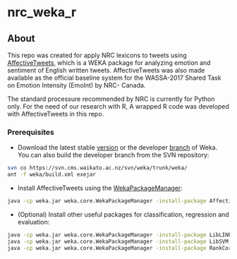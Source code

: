 # nrc_weka_r

## About
This repo was created for apply NRC lexicons to tweets using [AffectiveTweets](http://weka.sourceforge.net/packageMetaData/AffectiveTweets/index.html), which is a WEKA package for analyzing emotion and sentiment of English written tweets. AffectiveTweets was also made available as the official baseline system for the WASSA-2017 Shared Task on Emotion Intensity (EmoInt) by NRC- Canada.

The standard processure recommended by NRC is currently for Python only. For the need of our research with R, A wrapped R code was developed with AffectiveTweets in this repo.

### Prerequisites
* Download the latest stable [version](http://www.cs.waikato.ac.nz/ml/weka/downloading.html) or the  developer [branch](http://www.cs.waikato.ac.nz/ml/weka/snapshots/weka_snapshots.html) of Weka.
You can also build the developer branch from the SVN repository: 

```bash
svn co https://svn.cms.waikato.ac.nz/svn/weka/trunk/weka/
ant -f weka/build.xml exejar
```

* Install AffectiveTweets using the [WekaPackageManager](http://weka.wikispaces.com/How+do+I+use+the+package+manager%3F): 

```bash
java -cp weka.jar weka.core.WekaPackageManager -install-package AffectiveTweets
```

* (Optional) Install other useful packages for classification, regression and evaluation:

```bash
java -cp weka.jar weka.core.WekaPackageManager -install-package LibLINEAR
java -cp weka.jar weka.core.WekaPackageManager -install-package LibSVM
java -cp weka.jar weka.core.WekaPackageManager -install-package RankCorrelation
```
